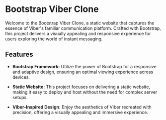 # Bootstrap Viber Clone

Welcome to the Bootstrap Viber Clone, a static website that captures the essence of Viber's familiar communication platform. Crafted with Bootstrap, this project delivers a visually appealing and responsive experience for users exploring the world of instant messaging.

## Features

- **Bootstrap Framework:** Utilize the power of Bootstrap for a responsive and adaptive design, ensuring an optimal viewing experience across devices.

- **Static Website:** This project focuses on delivering a static website, making it easy to deploy and host without the need for complex server setups.

- **Viber-Inspired Design:** Enjoy the aesthetics of Viber recreated with precision, offering a visually appealing and immersive experience.

